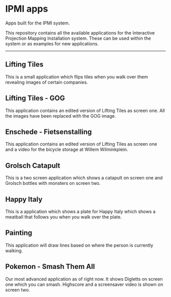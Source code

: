 # IPMI apps
Apps built for the IPMI system.

This repository contains all the available applications for the Interactive Projection Mapping Installation system. 
These can be used within the system or as examples for new applications. 

---

## Lifting Tiles
This is a small application which flips tiles when you walk over them revealing images of certain companies.

## Lifting Tiles - GOG
This application contains an edited version of Lifting Tiles as screen one. All the images have been replaced with the GOG image.

## Enschede - Fietsenstalling
This application contains an edited version of Lifting Tiles as screen one and a video for the bicycle storage at Willem Wilminkplein.

## Grolsch Catapult
This is a two screen application which shows a catapult on screen one and Grolsch bottles with monsters on screen two. 

## Happy Italy
This is a application which shows a plate for Happy Italy which shows a meatball that follows you when you walk over the plate.

## Painting
This application will draw lines based on where the person is currently walking.

## Pokemon - Smash Them All
Our most advanced application as of right now. It shows Digletts on screen one which you can smash. Highscore and a screensaver video is shown on screen two.
